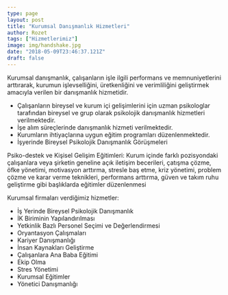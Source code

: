 ```yaml
---
type: page
layout: post
title: "Kurumsal Danışmanlık Hizmetleri"
author: Rozet
tags: ["Hizmetlerimiz"]
image: img/handshake.jpg
date: "2018-05-09T23:46:37.121Z"
draft: false
---
```


Kurumsal danışmanlık,  çalışanların işle ilgili performans ve memnuniyetlerini arttırarak, kurumun işlevselliğini, üretkenliğini ve verimliliğini geliştirmek amacıyla verilen bir danışmanlık hizmetidir.
- Çalışanların bireysel ve kurum içi gelişimlerini için uzman psikologlar tarafından bireysel ve grup olarak psikolojik danışmanlık hizmetleri verilmektedir.
- İşe alım süreçlerinde danışmanlık hizmeti verilmektedir.
- Kurumların  ihtiyaçlarına uygun eğitim programları düzenlenmektedir.
- İşyerinde Bireysel Psikolojik Danışmanlık Görüşmeleri

Psiko-destek ve Kişisel Gelişim Eğitimleri: Kurum içinde farklı pozisyondaki çalışanlara veya şirketin geneline açık iletişim becerileri, çatışma çözme, öfke yönetimi, motivasyon arttırma, stresle baş etme, kriz yönetimi, problem çözme ve karar verme teknikleri, performans arttırma,  güven ve takım ruhu geliştirme gibi başlıklarda eğitimler düzenlenmesi

Kurumsal firmaları verdiğimiz hizmetler:
- İş Yerinde Bireysel Psikolojik Danışmanlık
- İK Biriminin Yapılandırılması
- Yetkinlik Bazlı Personel Seçimi ve Değerlendirmesi
- Oryantasyon Çalışmaları
- Kariyer Danışmanlığı
- İnsan Kaynakları Geliştirme
- Çalışanlara Ana Baba Eğitimi
- Ekip Olma
- Stres Yönetimi
- Kurumsal Eğitimler
- Yönetici Danışmanlığı
